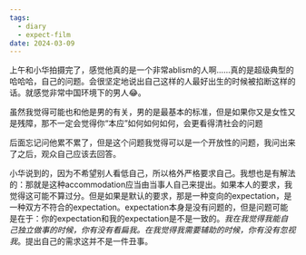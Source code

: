 ```yaml
---
tags:
  - diary
  - expect-film
date: 2024-03-09
---
```

上午和小华拍摄完了，感觉他真的是一个非常ablism的人啊……真的是超级典型的哈哈哈，自己的问题。会很坚定地说出自己这样的人最好出生的时候被掐断这样的话。就感觉非常中国环境下的男人😂。

虽然我觉得可能也和他是男的有关，男的是最基本的标准，但是如果你又是女性又是残障，那不一定会觉得你“本应”如何如何如何，会更看得清社会的问题

后面忘记问他累不累了，但是这个问题我觉得可以是一个开放性的问题，我问出来了之后，观众自己应该去回答。

小华说到的，因为不希望别人看低自己，所以格外严格要求自己。我想也是有解法的：那就是这种accommodation应当由当事人自己来提出。如果本人的要求，我觉得这可能不算过分。但是如果是默认的要求，那是一种变向的expectation，是一种双方不符合的expectation。expectation本身是没有问题的，但是问题可能是在于：你的expectation和我的expectation是不是一致的。*我在我觉得我能自己独立做事的时候，你有没有看扁我。在我觉得我需要辅助的时候，你有没有忽视我*。提出自己的需求这并不是一件丑事。



